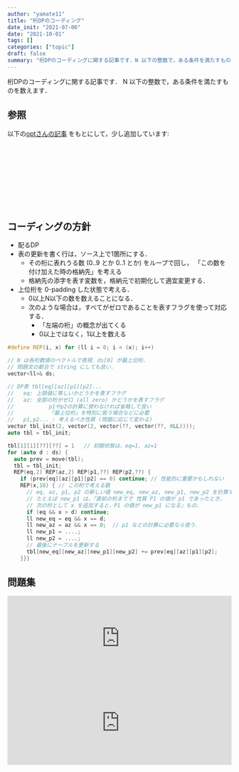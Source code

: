 ```yaml
---
author: "yamate11"
title: "桁DPのコーディング"
date_init: "2021-07-06"
date: "2021-10-01"
tags: []
categories: ["topic"]
draft: false
summary: "桁DPのコーディングに関する記事です．N 以下の整数で，ある条件を満たすものを数えます．opt さんの記事をもとにしています．"
---
```


桁DPのコーディングに関する記事です．
N 以下の整数で，ある条件を満たすものを数えます．

## 参照

以下の[optさんの記事](https://opt-cp.com/digit-dp-implementation/)
をもとにして，少し追加しています:

<div class="iframely-embed"><div class="iframely-responsive" style="height: 140px; padding-bottom: 0;"><a href="https://opt-cp.com/digit-dp-implementation/" data-iframely-url="//cdn.iframe.ly/DwWoXJH"></a></div></div><script async src="//cdn.iframe.ly/embed.js" charset="utf-8"></script>

## コーディングの方針

* 配るDP
* 表の更新を書く行は，ソース上で1箇所にする．
    * その桁に表れうる数 (0..9 とか 0..1 とか) をループで回し，
      「この数を付け加えた時の格納先」を考える
    * 格納先の添字を表す変数を，格納元で初期化して適宜変更する．
* 上位桁を 0-padding した状態で考える．
    * 0以上N以下の数を数えることになる．
    * 次のような場合は，すべてがゼロであることを表すフラグを使って対応する．
      * 「左端の桁」の概念が出てくる
      * 0以上ではなく，1以上を数える

```cpp
#define REP(i, x) for (ll i = 0; i < (x); i++)

// N は各桁数値のベクトルで表現．ds[0] が最上位桁．
// 問題文の都合で string にしても良い．
vector<ll>& ds;

// DP表 tbl[eq][az][p1][p2]...
//   eq: 上限値に等しいかどうかを表すフラグ
//   az: 全部の桁がゼロ (all zero) かどうかを表すフラグ
//           p1やp2の計算に使わなければ省略して良い
//           「最上位桁」を特別に扱う場合などに必要
//   p1,p2... : 考えるべき性質 (問題に応じて変わる)
vector tbl_init(2, vector(2, vector(??, vector(??, 0LL))));
auto tbl = tbl_init;

tbl[1][1][??][??] = 1   // 初期状態は，eq=1, az=1
for (auto d : ds) {
  auto prev = move(tbl);
  tbl = tbl_init;
  REP(eq,2) REP(az,2) REP(p1,??) REP(p2,??) {
    if (prev[eq][az][p1][p2] == 0) continue; // 性能的に重要かもしれない
    REP(x,10) { // この桁で考える数
      // eq, az, p1, p2 の新しい値 new_eq, new_az, new_p1, new_p2 を計算する
      // たとえば new_p1 は，「直前の桁までで 性質 P1 の値が p1 であったとき，
      // 次の桁として x を追加すると，P1 の値が new_p1 になる」もの．
      if (eq && x > d) continue;
      ll new_eq = eq && x == d;
      ll new_az = az && x == 0;  // p1 などの計算に必要なら使う．
      ll new_p1 = ....;
      ll new_p2 = ....;
      // 最後にテーブルを更新する
      tbl[new_eq][new_az][new_p1][new_p2] += prev[eq][az][p1][p2]; 
    }}}
```

## 問題集

<div style="left: 0; width: 100%; height: 190px; position: relative;"><iframe src="https://hatenablog-parts.com/embed?url=https%3A%2F%2Fblog.hamayanhamayan.com%2Fentry%2F2017%2F04%2F23%2F212728" style="top: 0; left: 0; width: 100%; height: 100%; position: absolute; border: 0;" allowfullscreen scrolling="no"></iframe></div>

<div style="left: 0; width: 100%; height: 190px; position: relative;"><iframe src="https://hatenablog-parts.com/embed?url=https%3A%2F%2Fyang33-kassa.hatenablog.com%2Fentry%2F2017%2F11%2F04%2F014135" style="top: 0; left: 0; width: 100%; height: 100%; position: absolute; border: 0;" allowfullscreen scrolling="no"></iframe></div>

